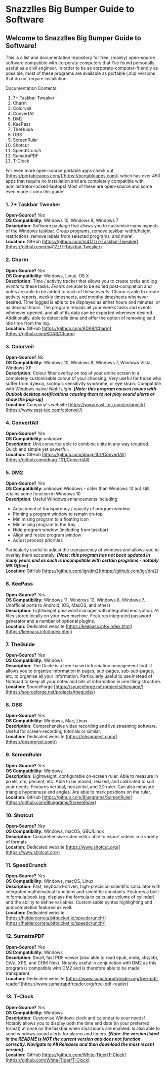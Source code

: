 # Snazzlles Big Bumper Guide to Software
## Welcome to Snazzlles Big Bumper Guide to Software!

This is a list and documentation repository for free, (mainly) open-source software compatible with corporate computers that I've found personally useful as a civil engineer. In order to be as corporate-computer-friendly as possible, most of these programs are available as portable (.zip) versions that do not require installation.

Documentation Contents:
1. 7+ Taskbar Tweaker
2. Charm
3. Colorveil
4. ConvertAll
5. DM2
6. KeePass
7. TheGuide
8. OBS
9. ScreenRuler
10. Shotcut
11. SpeedCrunch
12. SumatraPDF
13. T-Clock

For even more open-source portable apps check out [https://portableapps.com/](https://portableapps.com/) which has over 450 apps that require no installation and are completely compatible with administrator-locked-laptops! Most of these are open-source and some even made it onto this guide!

### 1. 7+ Taskbar Tweaker
**Open-Source?** _Yes_  
**OS Compatibility:** Windows 10, Windows 8, Windows 7  
**Description:** Software package that allows you to customise many aspects of the Windows taskbar. Group programs, remove taskbar width/height restrictions, remove labels from selected programs, and more!  
**Location:** GitHub [https://github.com/m417z/7-Taskbar-Tweaker](https://github.com/m417z/7-Taskbar-Tweaker)  

  
### 2. Charm
**Open-Source?** _Yes_  
**OS Compatibility:** Windows, Linux, OS X  
**Description:** Time / activity tracker that allows you to create _tasks_ and log _events_ to these tasks. _Events_ are able to be edited post-completion and notes are able to be added to each of these _events_. Charm is able to create activity reports, weekly timesheets, and monthy timesheets whenever desired. Time logged is able to be displayed as either hours and minutes, or as decimal hours. The program reloads all your weeks tasks and events whenever opened, and all of its data can be exported whenever desired. Additionally, able to detect idle time and offer the option of removing said idle time from the log.  
**Location:** GitHub [https://github.com/KDAB/Charm](https://github.com/KDAB/Charm)  

  
### 3. Colorveil
**Open-Source?** _No_  
**OS Compatibility:** Windows 10, Windows 8, Windows 7, Windows Vista, Windows XP  
**Description:** Colour filter overlay on top of your entire screen in a completely customisable colour of your choosing. Very useful for those who suffer from dylexia, scotopic sensitivity syndrome, or eye strain. Compatible with Windows native _Night Light_. _**[Note: this program causes issues with Outlook desktop notifications causing them to not play sound alerts or show the pop-up]**_  
**Location:** Company's website [https://www.east-tec.com/colorveil/](https://www.east-tec.com/colorveil/)  

  
### 4. ConvertAll
**Open-Source?** _Yes_  
**OS Compatibility:** unknown  
**Description:** Unit converter able to combine units in any way required. Quick and simple yet powerful.  
**Location:** GitHub [https://github.com/doug-101/ConvertAll](https://github.com/doug-101/ConvertAll)  

  
### 5. DM2
**Open-Source?** _Yes_  
**OS Compatibility:** unknown Windows - older than Windows 10 but still retains some function in Windows 10  
**Description:** Useful Windows enhancements including:
- Adjustment of transparency / opacity of program window
- Pinning a program window to remain on-top
- Minimising program to a floating icon
- Minimising program to the tray
- Hide program window (including from taskbar)
- Align and resize program window
- Adjust process priorities

Particularly useful to adjust the transparency of windows and allows you to overlay them accurately. _**[Note: this program has not been updated in many years and as such is incompatible with certain programs - notably MS Office]**_  
**Location:** GitHub [https://github.com/igr/dm2](https://github.com/igr/dm2)  

  
### 6. KeePass
**Open-Source?** _Yes_  
**OS Compatibility:** Windows 11, Windows 10, Windows 8, Windows 7. Unofficial ports to Android, iOS, MacOS, and others  
**Description:** Lightweight password manager with integrated encryption. All files stored locally on your own machine. Features integrated password generator and a number of optional plugins.  
**Location:** Dedicated website [https://keepass.info/index.html](https://keepass.info/index.html)  

  
### 7. TheGuide
**Open-Source?** _Yes_  
**OS Compatibility:** Windows  
**Description:** The Guide is a tree-based information management tool. It allows you to organise information in pages, sub-pages, sub-sub-pages, etc. to organise all your information. Particularly useful to use instead of Notepad to keep all your notes and bits of information in one filing structure.  
**Location:** SourceForge [https://sourceforge.net/projects/theguide/](https://sourceforge.net/projects/theguide/)  

  
### 8. OBS
**Open-Source?** _Yes_  
**OS Compatibility:** Windows, Mac, Linux  
**Description:** Comprehensive video recording and live streaming software. Useful for screen-recording tutorials or similar.  
**Location:** Dedicated website [https://obsproject.com/](https://obsproject.com/)  

  
### 9. ScreenRuler
**Open-Source?** _Yes_  
**OS Compatibility:** Windows  
**Description:** Lightweight, configurable on-screen ruler. Able to measure in pixels, cm, percent, etc. Able to be moved, resized, and calibrated to suit your needs. Features vertical, horizontal, and 2D ruler. Can also measure triangle hypotenuse and angles. Are able to mark positions on the ruler.  
**Location:** GitHub [https://github.com/Bluegrams/ScreenRuler](https://github.com/Bluegrams/ScreenRuler)  

  
### 10. Shotcut
**Open-Source?** _Yes_  
**OS Compatibility:** Windows, macOS, GBU/Linux  
**Description:** Comprehensive video editor able to export videos in a variety of formats  
**Location:** Dedicated website [https://www.shotcut.org/](https://www.shotcut.org/)  

  
### 11. SpeedCrunch
**Open-Source?** _Yes_  
**OS Compatibility:** Windows, macOS, Linux  
**Description:** Fast, keyboard-driven, high-precision scientific calculator with integrated mathematical functions and scientific constants. Features a built-in formula book (eg. displays the formula to calculate volume of cylinder) and the ability to define variables. Customisable syntax highlighting and autocompletion featured as well.  
**Location:** Dedicated website [https://heldercorreia.bitbucket.io/speedcrunch/](https://heldercorreia.bitbucket.io/speedcrunch/)  

  
### 12. SumatraPDF
**Open-Source?** _Yes_  
**OS Compatibility:** Windows  
**Description:** Small, fast PDF viewer (also able to read epub, mobi, cbz/cbr, DjVu, XPS, and CHM files). Notably useful in conjunction with DM2 as this program is compatible with DM2 and is therefore able to be made transparent.  
**Location:** Dedicated website [https://www.sumatrapdfreader.org/free-pdf-reader](https://www.sumatrapdfreader.org/free-pdf-reader)  

  
### 13. T-Clock
**Open-Source?** _Yes_  
**OS Compatibility:** Windows  
**Description:** Customise Windows clock and calendar to your needs! Notably allows you to display both the time and date (in your preferred format) at once on the taskbar when small icons are enabled. Is also able to send windows sound alerts for alarms and timers. _**[Note: the version listed in the README is NOT the current version and does not function correctly. Navigate to All Releases and then download the most recent version]**_  
**Location:** GitHub [https://github.com/White-Tiger/T-Clock](https://github.com/White-Tiger/T-Clock)
